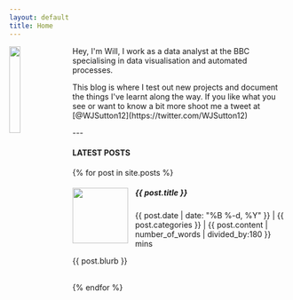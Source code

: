 ```yaml
---
layout: default
title: Home
---
```

<div>
<img src="https://pbs.twimg.com/profile_images/1228767622432464896/wi01-oYY_400x400.jpg" align="left" style="width:20%;height:20%;padding-right:10px;"> Hey, I'm Will, I work as a data analyst at the BBC specialising in data visualisation and automated processes. 
<p>This blog is where I test out new projects and document the things I've learnt along the way. If you like what you see or want to know a bit more shoot me a tweet at [@WJSutton12](https://twitter.com/WJSutton12)</p>
</div>
---


<h4>LATEST POSTS</h4>

<ul>
	{% for post in site.posts %}
	<div>
		<a href="{{ post.url | prepend: site.baseurl }}" style="color: inherit;text-decoration: inherit"><img src="{{ site.baseurl }}/{{ post.img }}" align="left" style="width:100px;height:100px;padding-right:10px;"><h5>{{ post.title }}</h5>
		<span>{{ post.date | date: "%B %-d, %Y" }} | {{ post.categories }} | {{ post.content | number_of_words | divided_by:180 }} mins </span>
		<p>{{ post.blurb }}</p></a>
		<br>
	</div>
	{% endfor %}
</ul>



